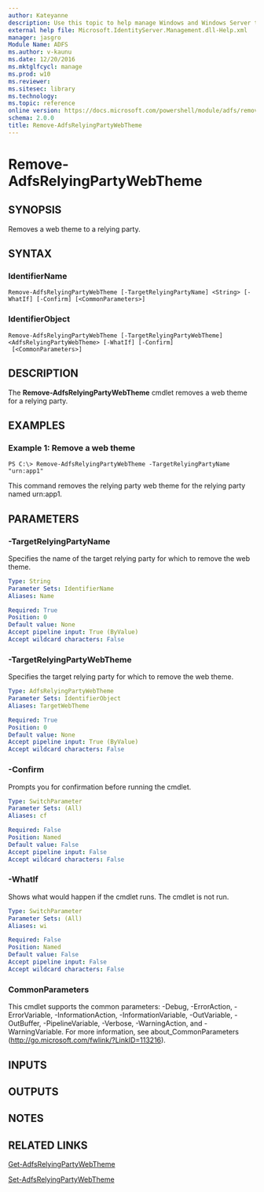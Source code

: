```yaml
---
author: Kateyanne
description: Use this topic to help manage Windows and Windows Server technologies with Windows PowerShell.
external help file: Microsoft.IdentityServer.Management.dll-Help.xml
manager: jasgro
Module Name: ADFS
ms.author: v-kaunu
ms.date: 12/20/2016
ms.mktglfcycl: manage
ms.prod: w10
ms.reviewer: 
ms.sitesec: library
ms.technology: 
ms.topic: reference
online version: https://docs.microsoft.com/powershell/module/adfs/remove-adfsrelyingpartywebtheme?view=windowsserver2016-ps&wt.mc_id=ps-gethelp
schema: 2.0.0
title: Remove-AdfsRelyingPartyWebTheme
---
```


# Remove-AdfsRelyingPartyWebTheme

## SYNOPSIS
Removes a web theme to a relying party.

## SYNTAX

### IdentifierName
```
Remove-AdfsRelyingPartyWebTheme [-TargetRelyingPartyName] <String> [-WhatIf] [-Confirm] [<CommonParameters>]
```

### IdentifierObject
```
Remove-AdfsRelyingPartyWebTheme [-TargetRelyingPartyWebTheme] <AdfsRelyingPartyWebTheme> [-WhatIf] [-Confirm]
 [<CommonParameters>]
```

## DESCRIPTION
The **Remove-AdfsRelyingPartyWebTheme** cmdlet removes a web theme for a relying party.

## EXAMPLES

### Example 1: Remove a web theme
```
PS C:\> Remove-AdfsRelyingPartyWebTheme -TargetRelyingPartyName "urn:app1"
```

This command removes the relying party web theme for the relying party named urn:app1.

## PARAMETERS

### -TargetRelyingPartyName
Specifies the name of the target relying party for which to remove the web theme.

```yaml
Type: String
Parameter Sets: IdentifierName
Aliases: Name

Required: True
Position: 0
Default value: None
Accept pipeline input: True (ByValue)
Accept wildcard characters: False
```

### -TargetRelyingPartyWebTheme
Specifies the target relying party for which to remove the web theme.

```yaml
Type: AdfsRelyingPartyWebTheme
Parameter Sets: IdentifierObject
Aliases: TargetWebTheme

Required: True
Position: 0
Default value: None
Accept pipeline input: True (ByValue)
Accept wildcard characters: False
```

### -Confirm
Prompts you for confirmation before running the cmdlet.

```yaml
Type: SwitchParameter
Parameter Sets: (All)
Aliases: cf

Required: False
Position: Named
Default value: False
Accept pipeline input: False
Accept wildcard characters: False
```

### -WhatIf
Shows what would happen if the cmdlet runs.
The cmdlet is not run.

```yaml
Type: SwitchParameter
Parameter Sets: (All)
Aliases: wi

Required: False
Position: Named
Default value: False
Accept pipeline input: False
Accept wildcard characters: False
```

### CommonParameters
This cmdlet supports the common parameters: -Debug, -ErrorAction, -ErrorVariable, -InformationAction, -InformationVariable, -OutVariable, -OutBuffer, -PipelineVariable, -Verbose, -WarningAction, and -WarningVariable. For more information, see about_CommonParameters (http://go.microsoft.com/fwlink/?LinkID=113216).

## INPUTS

## OUTPUTS

## NOTES

## RELATED LINKS

[Get-AdfsRelyingPartyWebTheme](./Get-AdfsRelyingPartyWebTheme.md)

[Set-AdfsRelyingPartyWebTheme](./Set-AdfsRelyingPartyWebTheme.md)

